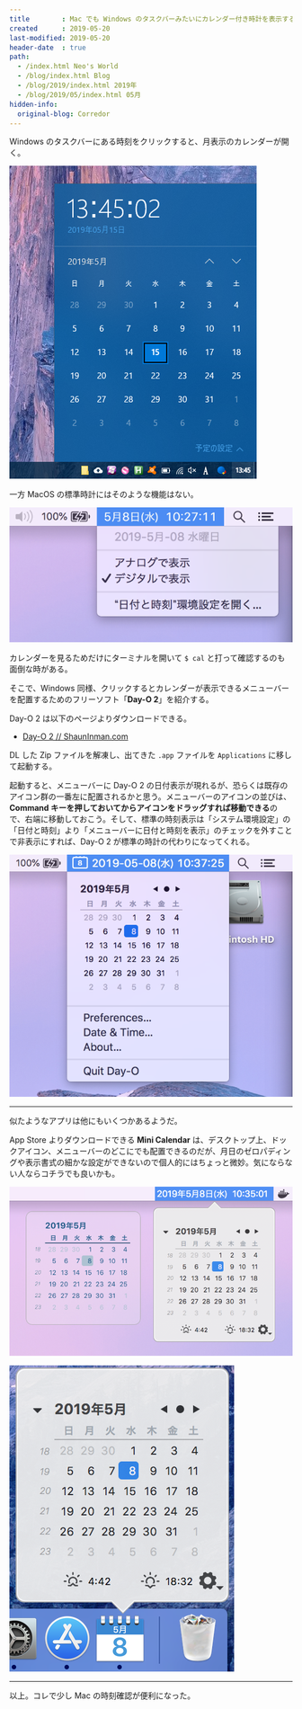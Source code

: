 ```yaml
---
title        : Mac でも Windows のタスクバーみたいにカレンダー付き時計を表示する「Day-O 2」
created      : 2019-05-20
last-modified: 2019-05-20
header-date  : true
path:
  - /index.html Neo's World
  - /blog/index.html Blog
  - /blog/2019/index.html 2019年
  - /blog/2019/05/index.html 05月
hidden-info:
  original-blog: Corredor
---
```


Windows のタスクバーにある時刻をクリックすると、月表示のカレンダーが開く。

![Windows の簡易カレンダー](20-02-01.png)

一方 MacOS の標準時計にはそのような機能はない。

![Mac にはない](20-02-02.png)

カレンダーを見るためだけにターミナルを開いて `$ cal` と打って確認するのも面倒な時がある。

そこで、Windows 同様、クリックするとカレンダーが表示できるメニューバーを配置するためのフリーソフト「**Day-O 2**」を紹介する。

Day-O 2 は以下のページよりダウンロードできる。

- [Day-O 2 // ShaunInman.com](https://shauninman.com/archive/2016/10/20/day_o_2_mac_menu_bar_clock)

DL した Zip ファイルを解凍し、出てきた `.app` ファイルを `Applications` に移して起動する。

起動すると、メニューバーに Day-O 2 の日付表示が現れるが、恐らくは既存のアイコン群の一番左に配置されるかと思う。メニューバーのアイコンの並びは、**Command キーを押しておいてからアイコンをドラッグすれば移動できる**ので、右端に移動しておこう。そして、標準の時刻表示は「システム環境設定」の「日付と時刻」より「メニューバーに日付と時刻を表示」のチェックを外すことで非表示にすれば、Day-O 2 が標準の時計の代わりになってくれる。

![Day-O 2 のカレンダー](20-02-03.png)

-----

似たようなアプリは他にもいくつかあるようだ。

App Store よりダウンロードできる **Mini Calendar** は、デスクトップ上、ドックアイコン、メニューバーのどこにでも配置できるのだが、月日のゼロパディングや表示書式の細かな設定ができないので個人的にはちょっと微妙。気にならない人ならコチラでも良いかも。

![Mini Calendar](20-02-04.png)

![Dock に](20-02-05.png)

-----

以上。コレで少し Mac の時刻確認が便利になった。
